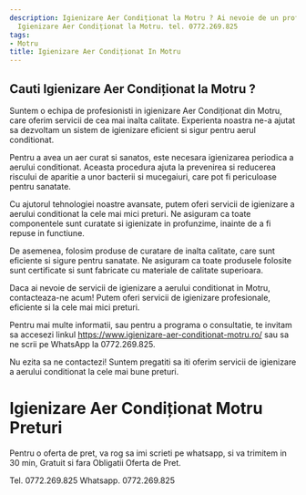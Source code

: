 ```yaml
---
description: Igienizare Aer Condiționat la Motru ? Ai nevoie de un profesionist in
  Igienizare Aer Condiționat la Motru. tel. 0772.269.825
tags:
- Motru
title: Igienizare Aer Condiționat In Motru
---
```



## Cauti Igienizare Aer Condiționat la Motru ?

Suntem o echipa de profesionisti in igienizare Aer Condiționat din Motru, care oferim servicii de cea mai inalta calitate. Experienta noastra ne-a ajutat sa dezvoltam un sistem de igienizare eficient si sigur pentru aerul conditionat. 

Pentru a avea un aer curat si sanatos, este necesara igienizarea periodica a aerului conditionat. Aceasta procedura ajuta la prevenirea si reducerea riscului de aparitie a unor bacterii si mucegaiuri, care pot fi periculoase pentru sanatate. 

Cu ajutorul tehnologiei noastre avansate, putem oferi servicii de igienizare a aerului conditionat la cele mai mici preturi. Ne asiguram ca toate componentele sunt curatate si igienizate in profunzime, inainte de a fi repuse in functiune. 

De asemenea, folosim produse de curatare de inalta calitate, care sunt eficiente si sigure pentru sanatate. Ne asiguram ca toate produsele folosite sunt certificate si sunt fabricate cu materiale de calitate superioara. 

Daca ai nevoie de servicii de igienizare a aerului conditionat in Motru, contacteaza-ne acum! Putem oferi servicii de igienizare profesionale, eficiente si la cele mai mici preturi. 

Pentru mai multe informatii, sau pentru a programa o consultatie, te invitam sa accesezi linkul https://www.igienizare-aer-conditionat-motru.ro/ sau sa ne scrii pe WhatsApp la 0772.269.825. 

Nu ezita sa ne contactezi! Suntem pregatiti sa iti oferim servicii de igienizare a aerului conditionat la cele mai bune preturi.

# Igienizare Aer Condiționat Motru Preturi
Pentru o oferta de pret, va rog sa imi scrieti pe whatsapp, si va trimitem in 30 min, Gratuit si fara Obligatii Oferta de Pret.

Tel. 0772.269.825
Whatsapp. 0772.269.825